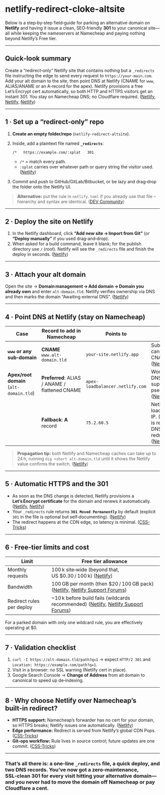 # netlify-redirect-cloke-altsite

Below is a step‑by‑step field‑guide for parking an alternative domain on **Netlify** and having it issue a clean, SEO‑friendly **301** to your canonical site—all while keeping the nameservers at Namecheap and paying nothing beyond Netlify’s Free tier.

---

## Quick‑look summary

Create a “redirect‑only” Netlify site that contains nothing but a `_redirects` file instructing the edge to send every request to `https://your‑main.com`. Add your alt domain to the site, then point DNS at Netlify (CNAME for `www`, ALIAS/ANAME or an A‑record for the apex). Netlify provisions a free Let’s Encrypt cert automatically, so both HTTP and HTTPS visitors get an instant 301. You stay on Namecheap DNS; no Cloudflare required. ([Netlify][1], [Netlify][2], [Netlify][3])

---

## 1 · Set up a “redirect‑only” repo

1. **Create an empty folder/repo** (`netlify‑redirect‑altsite`).

2. Inside, add a plaintext file named **`_redirects`**:

   ```text
   /*   https://example.com/:splat   301
   ```

   * `/*` = match every path.
   * `:splat` carries over whatever path or query string the visitor used. ([Netlify][1])

3. Commit and push to GitHub/GitLab/Bitbucket, or be lazy and drag‑drop the folder onto the Netlify UI.

> **Alternative:** put the rule in `netlify.toml` if you already use that file – hierarchy and syntax are identical. ([DEV Community][4])

---

## 2 · Deploy the site on Netlify

1. In the Netlify dashboard, click **“Add new site → Import from Git”** (or **“Deploy manually”** if you used drag‑and‑drop).
2. When asked for a build command, leave it blank; for the publish directory use `/` (root). Netlify will see the `_redirects` file and finish the deploy in seconds. ([Netlify][5])

---

## 3 · Attach your alt domain

Open the site → **Domain management → Add domain → Domain you already own** and enter `alt‑domain.tld`. Netlify verifies ownership via DNS and then marks the domain “Awaiting external DNS”. ([Netlify][3])

---

## 4 · Point DNS at Netlify (stay on Namecheap)

| Case                                    | Record to add in Namecheap                     | Points to                       | Notes                                                                                        |
| --------------------------------------- | ---------------------------------------------- | ------------------------------- | -------------------------------------------------------------------------------------------- |
| **`www` or any sub‑domain**             | **CNAME** `www.alt-domain.tld`                 | `your‑site.netlify.app`         | Sub‑domains can always use CNAME. ([Netlify][3])                                             |
| **Apex/root domain** (`alt-domain.tld`) | **Preferred**: ALIAS / ANAME / flattened CNAME | `apex-loadbalancer.netlify.com` | Works only if DNS provider supports those pseudo‑records. ([Netlify][3])                     |
|                                         | **Fallback**: **A** record                     | `75.2.60.5`                     | Netlify’s load‑balancer IP. (A second IP is returned via DNS for redundancy.) ([Netlify][3]) |

> **Propagation tip:** both Netlify and Namecheap caches can take up to 24 h; running `dig +short alt-domain.tld` until it shows the Netlify value confirms the switch. ([Netlify][3])

---

## 5 · Automatic HTTPS and the 301

* As soon as the DNS change is detected, Netlify provisions a **Let’s Encrypt certificate** for the domain and renews it automatically. ([Netlify][2], [Netlify][6])
* Your `_redirects` rule returns **`301 Moved Permanently`** by default (explicit `301` in the file is optional but self‑documenting). ([Netlify][7])
* The redirect happens at the CDN edge, so latency is minimal. ([CSS-Tricks][8])

---

## 6 · Free‑tier limits and cost

| Limit                     | Free tier allowance                                                                            |
| ------------------------- | ---------------------------------------------------------------------------------------------- |
| Monthly requests          | 100 k site‑wide (beyond that, US \$0.30 / 100 k) ([Netlify][9])                                |
| Bandwidth                 | 100 GB per month (then \$20 / 100 GB pack) ([Netlify][9], [Netlify Support Forums][10])        |
| Redirect rules per deploy | \~10 k before build fails (wildcards recommended) ([Netlify][1], [Netlify Support Forums][11]) |

For a parked domain with only one wildcard rule, you are effectively operating at \$0.

---

## 7 · Validation checklist

1. `curl -I https://alt-domain.tld/path?q=1` → expect `HTTP/2 301` and `Location: https://example.com/path?q=1`.
2. Visit in a browser: no SSL warning (Netlify cert in place).
3. Google Search Console → **Change of Address** from alt domain to canonical to speed up de‑indexing.

---

## 8 · Why choose Netlify over Namecheap’s built‑in redirect?

* **HTTPS support:** Namecheap’s forwarder has no cert for your domain, so HTTPS breaks; Netlify issues one automatically. ([Netlify][2])
* **Edge performance:** Redirect is served from Netlify’s global CDN Pops. ([CSS-Tricks][8])
* **Git‑ops workflow:** Rule lives in source control; future updates are one commit. ([CSS-Tricks][12])

---

### That’s all there is: a one‑line `_redirects` file, a quick deploy, and two DNS records. You’ve now got a zero‑maintenance, SSL‑clean 301 for every visit hitting your alternative domain—and you never had to move the domain off Namecheap or pay Cloudflare a cent.

[1]: https://docs.netlify.com/routing/redirects/?utm_source=chatgpt.com "Redirects and rewrites | Netlify Docs"
[2]: https://docs.netlify.com/domains/secure-domains-with-https/https-ssl/?utm_source=chatgpt.com "HTTPS (SSL) | Netlify Docs"
[3]: https://docs.netlify.com/domains/configure-domains/configure-external-dns/ "Configure external DNS for a custom domain | Netlify Docs"
[4]: https://dev.to/mlaposta/how-to-redirect-urls-with-netlify-22ah?utm_source=chatgpt.com "How to Redirect URLs with Netlify - DEV Community"
[5]: https://www.netlify.com/blog/2019/01/16/redirect-rules-for-all-how-to-configure-redirects-for-your-static-site/?utm_source=chatgpt.com "Redirect Rules for All; How to configure redirects for your ... - Netlify"
[6]: https://www.netlify.com/blog/2016/01/15/free-ssl-on-custom-domains/?utm_source=chatgpt.com "A World’s First. Free SSL with Let’s Encrypt | Netlify"
[7]: https://docs.netlify.com/routing/redirects/redirect-options/?utm_source=chatgpt.com "Redirect options | Netlify Docs"
[8]: https://css-tricks.com/static-first-pre-generated-jamstack-sites-with-serverless-rendering-as-a-fallback/?utm_source=chatgpt.com "Static First: Pre-Generated JAMstack Sites with Serverless ... - CSS-Tricks"
[9]: https://www.netlify.com/pricing/?utm_source=chatgpt.com "Pricing and Plans - Netlify"
[10]: https://answers.netlify.com/t/limiting-bandwidth-traffic-to-netlify-on-starter-tier-plan/18163?utm_source=chatgpt.com "Limiting bandwidth/traffic to netlify on starter tier plan"
[11]: https://answers.netlify.com/t/max-number-of-redirects/5095?utm_source=chatgpt.com "Max number of redirects? - Netlify Support Forums"
[12]: https://css-tricks.com/fast-static-sites-with-netlify-and-anymod/?utm_source=chatgpt.com "Fast Static Sites With Netlify And AnyMod | CSS-Tricks"
